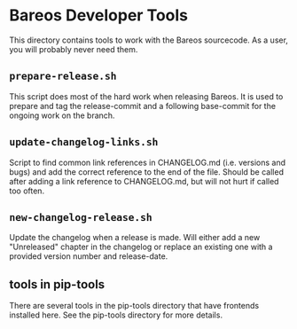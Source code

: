 # Bareos Developer Tools

This directory contains tools to work with the Bareos sourcecode. As a user, you will probably never need them.

## `prepare-release.sh`

This script does most of the hard work when releasing Bareos. It is used to prepare and tag the release-commit and a following base-commit for the ongoing work on the branch.

## `update-changelog-links.sh`

Script to find common link references in CHANGELOG.md (i.e. versions and bugs) and add the correct reference to the end of the file. Should be called after adding a link reference to CHANGELOG.md, but will not hurt if called too often.

## `new-changelog-release.sh`

Update the changelog when a release is made. Will either add a new "Unreleased" chapter in the changelog or replace an existing one with a provided version number and release-date.

## tools in pip-tools

There are several tools in the pip-tools directory that have frontends installed here. See the pip-tools directory for more details.
